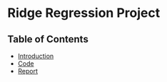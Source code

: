 # Ridge Regression Project

## Table of Contents
* [Introduction](#introduction)
* [Code](#code)
* [Report](#report)

